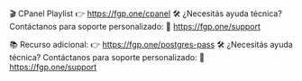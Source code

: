 🎬 CPanel Playlist
👉 https://fgp.one/cpanel
🛠️ ¿Necesitás ayuda técnica? Contáctanos para soporte personalizado:
📩 https://fgp.one/support

📚 Recurso adicional: 
👉 https://fgp.one/postgres-pass
🛠️ ¿Necesitás ayuda técnica? Contáctanos para soporte personalizado:
📩 https://fgp.one/support
